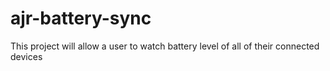# ajr-battery-sync
This project will allow a user to watch battery level of all of their connected devices
